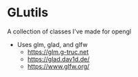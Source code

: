 # GLutils
A collection of classes I've made for opengl

- Uses glm, glad, and glfw
    - https://glm.g-truc.net
    - https://glad.dav1d.de/
    - https://www.glfw.org/